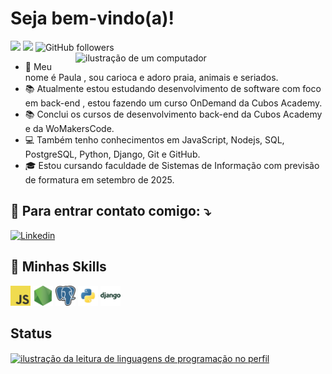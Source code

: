 #  Seja bem-vindo(a)! 
![](https://komarev.com/ghpvc/?username=paulagmborgesp&color=000000)
![](https://estruyf-github.azurewebsites.net/api/VisitorHit?user=paulagmborges&countColorcountColor&countColor=%232979ff) ![GitHub followers](https://img.shields.io/github/followers/paulagmborges?label=Follow&style=social)
<img src="https://raw.githubusercontent.com/MicaelliMedeiros/micaellimedeiros/master/image/computer-illustration.png" alt="ilustração de um computador" min-width="400px" max-width="400px" width="400px" align="right">
<br>
- 🌺 Meu nome é Paula , sou carioca e adoro praia, animais e seriados. <br>
- 📚 Atualmente estou estudando desenvolvimento de software com foco em back-end , estou fazendo um curso OnDemand da Cubos Academy.<br>
- 📚 Conclui os cursos de desenvolvimento back-end da Cubos Academy e da WoMakersCode.<br>
- 💻 Também tenho conhecimentos em JavaScript, Nodejs, SQL, PostgreSQL, Python, Django, Git e GitHub.<br>
- 🎓 Estou cursando faculdade de Sistemas de Informação com previsão de formatura em setembro de 2025.<br>



## 💌 Para entrar contato comigo: ⤵️
[![Linkedin](https://img.shields.io/badge/LinkedIn-0077B5?style=flat&logo=linkedin)](https://www.linkedin.com/in/paulagmborges/)


## 🚀 Minhas Skills
<code><img height="32" src="https://raw.githubusercontent.com/github/explore/80688e429a7d4ef2fca1e82350fe8e3517d3494d/topics/javascript/javascript.png" alt="Javascript"/></code>
<code><img height="32" src="https://raw.githubusercontent.com/github/explore/80688e429a7d4ef2fca1e82350fe8e3517d3494d/topics/nodejs/nodejs.png" alt="Nodejs"/></code>
<code><img height="32" src="https://raw.githubusercontent.com/github/explore/80688e429a7d4ef2fca1e82350fe8e3517d3494d/topics/postgresql/postgresql.png" alt="PostegreSQ"/></code>
<code><img height="32" src="https://raw.githubusercontent.com/github/explore/80688e429a7d4ef2fca1e82350fe8e3517d3494d/topics/python/python.png" alt="PYTHON"/></code>
<code><img height="32" src="https://raw.githubusercontent.com/github/explore/80688e429a7d4ef2fca1e82350fe8e3517d3494d/topics/django/django.png" alt="DJANGO"/></code> 

## Status

<a href="https://github.com/Gurupreet" title="ilustração do mapeamento de linguagens">
  <img align="center" src="https://github-readme-stats.vercel.app/api/top-langs/?username=paulagmborges&theme=dracula&hide_langs_below=1" alt="ilustração da leitura de linguagens de programação no perfil"/>
</a>
  
 
 
 
 

